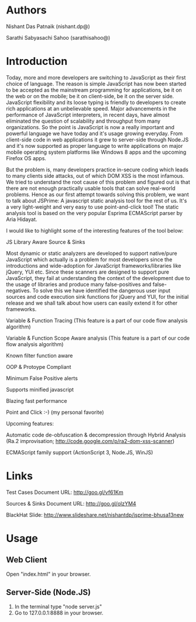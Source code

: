 Authors
=========
Nishant Das Patnaik (nishant.dp@)

Sarathi Sabyasachi Sahoo (sarathisahoo@)

Introduction
===============
Today, more and more developers are switching to JavaScript as their first choice of language. The reason is simple JavaScript has now been started to be accepted as the mainstream programming for applications, be it on the web or on the mobile; be it on client-side, be it on the server side. JavaScript flexibility and its loose typing is friendly to developers to create rich applications at an unbelievable speed. Major advancements in the performance of JavaScript interpreters, in recent days, have almost eliminated the question of scalability and throughput from many organizations. So the point is JavaScript is now a really important and powerful language we have today and it's usage growing everyday. From client-side code in web applications it grew to server-side through Node.JS and it's now supported as proper language to write applications on major mobile operating system platforms like Windows 8 apps and the upcoming Firefox OS apps.

But the problem is, many developers practice in-secure coding which leads to many clients side attacks, out of which DOM XSS is the most infamous. We tried to understand the root cause of this problem and figured out is that there are not enough practically usable tools that can solve real-world problems. Hence as our first attempt towards solving this problem, we want to talk about JSPrime: A javascript static analysis tool for the rest of us. It's a very light-weight and very easy to use point-and-click tool! The static analysis tool is based on the very popular Esprima ECMAScript parser by Aria Hidayat.

I would like to highlight some of the interesting features of the tool below:

JS Library Aware Source & Sinks

Most dynamic or static analyzers are developed to support native/pure JavaScript which actually is a problem for most developers since the introductions and wide-adoption for JavaScript frameworks/libraries like jQuery, YUI etc. Since these scanners are designed to support pure JavaScript, they fail at understanding the context of the development due to the usage of libraries and produce many false-positives and false-negatives. To solve this we have identified the dangerous user input sources and code execution sink functions for jQuery and YUI, for the initial release and we shall talk about how users can easily extend it for other frameworks.

Variable & Function Tracing (This feature is a part of our code flow analysis algorithm)

Variable & Function Scope Aware analysis (This feature is a part of our code flow analysis algorithm)

Known filter function aware

OOP & Protoype Compliant

Minimum False Positive alerts

Supports minified javascript

Blazing fast performance

Point and Click :-) (my personal favorite)

Upcoming features:

Automatic code de-obfuscation & decompression through Hybrid Analysis (Ra.2 improvisation; http://code.google.com/p/ra2-dom-xss-scanner)

ECMAScript family support (ActionScript 3, Node.JS, WinJS)

Links
=====
Test Cases Document URL: http://goo.gl/vf61Km

Sources & Sinks Document URL: http://goo.gl/olzYM4

BlackHat Slide: http://www.slideshare.net/nishantdp/jsprime-bhusa13new


Usage
=======
Web Client
----------
Open "index.html" in your browser.

Server-Side (Node.JS)
---------------------
1. In the terminal type "node server.js"
2. Go to 127.0.0.1:8888 in your browser.

